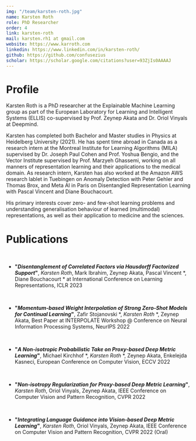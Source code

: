 ```yaml
---
img: "/team/karsten-roth.jpg"
name: Karsten Roth
role: PhD Researcher
order: 4
link: karsten-roth
mail: karsten.rh1 at gmail.com
website: https://www.karroth.com
linkedin: https://www.linkedin.com/in/karsten-roth/
github: https://github.com/confusezius
scholar: https://scholar.google.com/citations?user=93ZjIs0AAAAJ
---
```


# Profile
Karsten Roth is a PhD researcher at the Explainable Machine Learning group as part of the European Laboratory for Learning and Intelligent Systems (ELLIS) co-supervised by Prof. Zeynep Akata and Dr. Oriol Vinyals at Deepmind.

Karsten has completed both Bachelor and Master studies in Physics at Heidelberg University (2021). 
He has spent time abroad in Canada as a research intern at the Montreal Institute for Learning Algorithms (MILA) supervised by Dr. Joseph Paul Cohen and Prof. Yoshua Bengio, and the Vector Institute supervised by Prof. Marzyeh Ghassemi, working on all manners of representation learning and their applications to the medical domain. 
As research intern, Karsten has also worked at the Amazon AWS research lablet in Tuebingen on Anomaly Detection with Peter Gehler and Thomas Brox, and Meta AI in Paris on Disentangled Representation Learning with Pascal Vincent and Diane Bouchacourt.

His primary interests cover zero- and few-shot learning problems and understanding generalisation behaviour of learned (multimodal) representations, as well as their application to medicine and the sciences.


# Publications

</br>

- __"_Disentanglement of Correlated Factors via Hausdorff Factorized Support_"__, _Karsten Roth_, Mark Ibrahim, Zeynep Akata, Pascal Vincent *, Diane Bouchacourt * at International Conference on Learning Representations, ICLR 2023

</br>

- __"_Momentum-based Weight Interpolation of Strong Zero-Shot Models for Continual Learning_"__, Zafir Stojanovski *, _Karsten Roth_ *, Zeynep Akata, Best Paper at INTERPOLATE Workshop @ Conference on Neural Information Processing Systems, NeurIPS 2022

</br>

- __"_A Non-isotropic Probabilistic Take on Proxy-based Deep Metric Learning_"__, Michael Kirchhof *, _Karsten Roth_ *, Zeynep Akata, Enkelejda Kasneci, European Conference on Computer Vision, ECCV 2022

</br>

- __"_Non-isotropy Regularization for Proxy-based Deep Metric Learning_"__, _Karsten Roth_, Oriol Vinyals, Zeynep Akata, IEEE Conference on Computer Vision and Pattern Recognition, CVPR 2022

</br>

- __"_Integrating Language Guidance into Vision-based Deep Metric Learning_"__, _Karsten Roth_, Oriol Vinyals, Zeynep Akata, IEEE Conference on Computer Vision and Pattern Recognition, CVPR 2022 (Oral)

